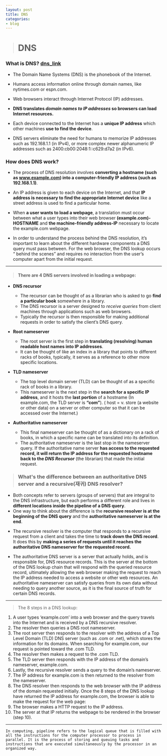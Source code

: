 ```yaml
---
layout: post
title: DNS
categories:
- blog
---
```

> # DNS

### What is DNS? [dns_link]
- The Domain Name Systems (DNS) is the phonebook of the Internet. 
- Humans access information online through domain names, like nytimes.com or espn.com. 
- Web browsers interact through Internet Protocol (IP) addresses. 
- **DNS translates *domain names to IP addresses* so browsers can load Internet resources.**

- Each device connected to the Internet has a **unique IP address** which other machines **use to find the device**. 
- DNS servers eliminate the need for humans to memorize IP addresses such as 192.168.1.1 (in IPv4), or more complex newer alphanumeric IP addresses such as 2400:cb00:2048:1::c629:d7a2 (in IPv6).

### How does DNS work?
- The process of DNS resolution involves **converting a hostname (such as www.example.com) into a computer-friendly IP address (such as 192.168.1.1)**. 
- An IP address is given to each device on the Internet, and that **IP address is necessary to find the appropriate Internet device**  like a street address is used to find a particular home. 
- When **a user wants to load a webpage**, a translation must occur between what a user types into their web browser **(example.com)-HOSTNAME** and **the machine-friendly address-IP** necessary to locate the example.com webpage.

- In order to understand the process behind the DNS resolution, it’s important to learn about the different hardware components a DNS query must pass between. For the web browser, the DNS lookup occurs “ behind the scenes” and requires no interaction from the user’s computer apart from the initial request.

- - -
> #### There are **4 DNS servers** involved in loading a webpage:

* **DNS recursor** 
  * The recursor can be thought of as a librarian who is asked to go **find a particular book** somewhere in a library. 
  * The DNS recursor is a server designed to *receive queries* from client machines through applications such as web browsers. 
  * Typically the recursor is then responsible for making additional requests in order to satisfy the client’s DNS query.

* **Root nameserver**
  * The root server is the first step in **translating (resolving) human readable host names into IP addresses**. 
  * It can be thought of like an index in a library that points to different racks of books, typically, it serves as a reference to other more specific locations.

* **TLD nameserver**
  * The top level domain server (TLD) can be thought of as a specific rack of books in a library. 
  * This nameserver is the next step in the **search for a specific IP address**, and it hosts the **last portion** of a hostname (In example.com, the TLD server is **“com”**).   ( host = v. store (a website or other data) on a server or other computer so that it can be accessed over the Internet.)

* **Authoritative nameserver** 
  * This final nameserver can be thought of as a dictionary on a rack of books, in which a specific name can be translated into its definition.
  * The authoritative nameserver is the last stop in the nameserver query. If the authoritative name server **has access to the requested record, it will return the IP address for the requested hostname back to the *DNS Recursor*** (the librarian) that made the initial request.


> ### What's the difference between an authoritative DNS server and a recursive(재귀) DNS resolver?
- Both concepts refer to servers (groups of servers) that are integral to the DNS infrastructure, but each performs a different role and lives in **different locations inside the pipeline of a DNS query**. 
- One way to think about the difference is the **recursive resolver is at the beginning of the DNS query** and the **authoritative nameserver is at the end**.


* The recursive resolver is the computer that responds to a recursive request from a client and takes the time to **track down the DNS record**. It does this by **making a series of requests until it reaches the authoritative DNS nameserver for the requested record.**

* The authoritative DNS server is a server that actually holds, and is responsible for, DNS resource records. This is the server at the bottom of the DNS lookup chain that will respond with the queried resource record, ultimately allowing the web browser making the request to reach the IP address needed to access a website or other web resources. An authoritative nameserver can satisfy queries from its own data without needing to query another source, as it is the final source of truth for certain DNS records.
- - -

> The 8 steps in a DNS lookup:

1. A user types ‘example.com’ into a web browser and the query travels into the Internet and is received by a DNS recursive resolver.
2. The resolver then queries a DNS root nameserver.
3. The root server then responds to the resolver with the address of a Top Level Domain (TLD) DNS server (such as .com or .net), which stores the information for its domains. When searching for example.com, our request is pointed toward the .com TLD.
4. The resolver then makes a request to the .com TLD.
5. The TLD server then responds with the IP address of the domain’s nameserver, example.com.
6. Lastly, the recursive resolver sends a query to the domain’s nameserver.
7. The IP address for example.com is then returned to the resolver from the nameserver.
8. The DNS resolver then responds to the web browser with the IP address of the domain requested initially.
Once the 8 steps of the DNS lookup have returned the IP address for example.com, the browser is able to make the request for the web page:
9. The browser makes a HTTP request to the IP address.
10. The server at that IP returns the webpage to be rendered in the browser (step 10).


- - -

    In computing, pipeline refers to the logical queue that is filled with all the instructions for the computer processor to process in parallel. It is the process of storing and queuing tasks and instructions that are executed simultaneously by the processor in an organized way.






[dns_link]: https://www.cloudflare.com/learning/dns/what-is-dns/
